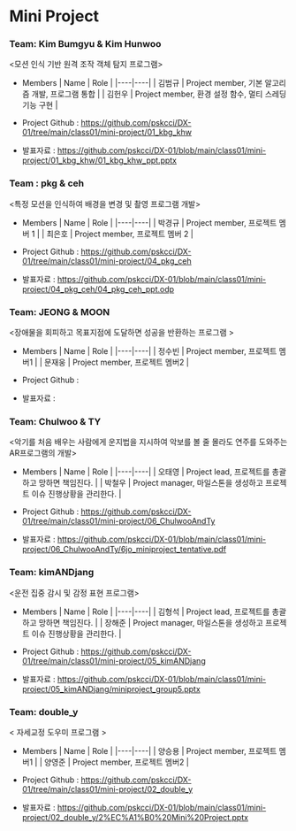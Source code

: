 # Mini Project

### Team: Kim Bumgyu & Kim Hunwoo

<모션 인식 기반 원격 조작 객체 탐지 프로그램>

* Members
  | Name | Role |
  |----|----|
  | 김범규 | Project member, 기본 알고리즘 개발, 프로그램 통합 |
  | 김헌우 | Project member, 환경 설정 함수, 멀티 스레딩 기능 구현  |

* Project Github : https://github.com/pskcci/DX-01/tree/main/class01/mini-project/01_kbg_khw
 
* 발표자료 : https://github.com/pskcci/DX-01/blob/main/class01/mini-project/01_kbg_khw/01_kbg_khw_ppt.pptx


### Team : pkg & ceh
<특정 모션을 인식하여 배경을 변경 및 촬영 프로그램 개발>

* Members
  | Name | Role |
  |----|----|
  | 박경규 | Project member, 프로젝트 멤버 1 |
  | 최은호 | Project member,  프로젝트 멤버 2 |

* Project Github : https://github.com/pskcci/DX-01/tree/main/class01/mini-project/04_pkg_ceh
* 발표자료 : https://github.com/pskcci/DX-01/blob/main/class01/mini-project/04_pkg_ceh/04_pkg_ceh_ppt.odp 


### Team: JEONG & MOON
<장애물을 회피하고 목표지점에 도달하면 성공을 반환하는 프로그램 >

* Members
  | Name | Role |
  |----|----|
  | 정수빈 | Project member, 프로젝트 멤버1 |
  | 문재웅 | Project member, 프로젝트 멤버2 |

* Project Github :  
* 발표자료 : 


### Team: Chulwoo & TY
<악기를 처음 배우는 사람에게 운지법을 지시하여 악보를 볼 줄 몰라도 연주를 도와주는 AR프로그램의 개발>
* Members
  | Name | Role |
  |----|----|
  | 오태영 | Project lead, 프로젝트를 총괄하고 망하면 책임진다. |
  | 박철우 | Project manager, 마일스톤을 생성하고 프로젝트 이슈 진행상황을 관리한다. |

* Project Github : https://github.com/pskcci/DX-01/tree/main/class01/mini-project/06_ChulwooAndTy
* 발표자료 : https://github.com/pskcci/DX-01/blob/main/class01/mini-project/06_ChulwooAndTy/6jo_miniproject_tentative.pdf


### Team: kimANDjang
<운전 집중 감시 및 감정 표현 프로그램>
* Members
  | Name | Role |
  |----|----|
  | 김형석 | Project lead, 프로젝트를 총괄하고 망하면 책임진다. |
  | 장해준 | Project manager, 마일스톤을 생성하고 프로젝트 이슈 진행상황을 관리한다. |

* Project Github : https://github.com/pskcci/DX-01/tree/main/class01/mini-project/05_kimANDjang
* 발표자료 : https://github.com/pskcci/DX-01/blob/main/class01/mini-project/05_kimANDjang/miniproject_group5.pptx

### Team: double_y
< 자세교정 도우미 프로그램 >
* Members
  | Name | Role |
  |----|----|
  | 양승용 | Project member, 프로젝트 멤버1 |
  | 양영준 | Project member, 프로젝트 멤버2 |

* Project Github : https://github.com/pskcci/DX-01/tree/main/class01/mini-project/02_double_y
* 발표자료 : https://github.com/pskcci/DX-01/blob/main/class01/mini-project/02_double_y/2%EC%A1%B0%20Mini%20Project.pptx

